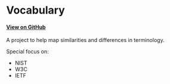# Vocabulary

#### [View on GitHub](https://github.com/transmute-industries/vocabulary.transmute.industries)

A project to help map similarities and differences in terminology.

Special focus on:

- NIST
- W3C
- IETF